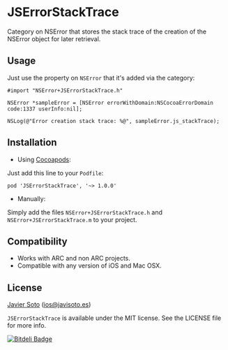 JSErrorStackTrace
=================

Category on NSError that stores the stack trace of the creation of the NSError object for later retrieval.

## Usage

Just use the property on `NSError` that it's added via the category:

```objc
#import "NSError+JSErrorStackTrace.h"

NSError *sampleError = [NSError errorWithDomain:NSCocoaErrorDomain code:1337 userInfo:nil];

NSLog(@"Error creation stack trace: %@", sampleError.js_stackTrace);
```

## Installation

- Using [Cocoapods](http://cocoapods.org/):

Just add this line to your `Podfile`:

```
pod 'JSErrorStackTrace', '~> 1.0.0'
```

- Manually:

Simply add the files `NSError+JSErrorStackTrace.h` and `NSError+JSErrorStackTrace.m` to your project.

## Compatibility
- Works with ARC and non ARC projects.
- Compatible with any version of iOS and Mac OSX.

## License
[Javier Soto](http://twitter.com/javisoto) (ios@javisoto.es)

`JSErrorStackTrace` is available under the MIT license. See the LICENSE file for more info.


[![Bitdeli Badge](https://d2weczhvl823v0.cloudfront.net/JaviSoto/jserrorstacktrace/trend.png)](https://bitdeli.com/free "Bitdeli Badge")


